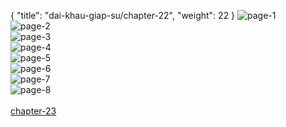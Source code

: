 { "title": "dai-khau-giap-su/chapter-22", "weight": 22 }
<img src="dai-khau-giap-su_0022_01-8bec45d060d7686e70843c961b968293.webp" alt="page-1" origin="http://1.bp.blogspot.com/-m-TfwJ9QDYI/WVItmCV-tqI/AAAAAAAAZxg/0-dW9vmC7FAyu5Npxjw-lMzInM-1BComwCLcBGAs/s1600/1.jpg?imgmax=0"><br/>
<img src="dai-khau-giap-su_0022_02-687193bdce42cf79c792c2d6638a7853.webp" alt="page-2" origin="http://1.bp.blogspot.com/-VRtj4DBuJtU/WVItmPtwk-I/AAAAAAAAZxc/7VBPAIANZZsk7I0WV5uk4wNMlICvtC_8gCLcBGAs/s1600/2.jpg?imgmax=0"><br/>
<img src="dai-khau-giap-su_0022_03-6e5f206f30bb0b4a5c7677303a2eb055.webp" alt="page-3" origin="http://1.bp.blogspot.com/-T9tK_lYzeX4/WVItnHJZ5OI/AAAAAAAAZxk/ff17MoyNnzcBZovhrnUkYozMepZ5s8ymACLcBGAs/s1600/3.jpg?imgmax=0"><br/>
<img src="dai-khau-giap-su_0022_04-a7919e5e3a4996414fffa1f4a362854b.webp" alt="page-4" origin="http://1.bp.blogspot.com/-Qi-LNPxsCag/WVItnniXKTI/AAAAAAAAZxo/JFVYOMKkZr0tDHLaRuSXb_nbQ4Csahd3ACLcBGAs/s1600/4.jpg?imgmax=0"><br/>
<img src="dai-khau-giap-su_0022_05-deac214633a54423d3b70557aab9524c.webp" alt="page-5" origin="http://1.bp.blogspot.com/-B36iCzph_xE/WVItn5k_DLI/AAAAAAAAZxs/2feyW_TJYlQP2A3QSsO1TXq6EQchOFJWwCLcBGAs/s1600/5.jpg?imgmax=0"><br/>
<img src="dai-khau-giap-su_0022_06-5c38faa54c61fecb34b49071cc2d3a9a.webp" alt="page-6" origin="http://1.bp.blogspot.com/-yMT59my_DeQ/WVItoUTss4I/AAAAAAAAZxw/ZkfLEwmXRAAPFMtYhsd6qM427wLVHVRlwCLcBGAs/s1600/6.jpg?imgmax=0"><br/>
<img src="dai-khau-giap-su_0022_07-d91e49e6c122d9bdbaee8d24768601cb.webp" alt="page-7" origin="http://1.bp.blogspot.com/-j8Ph6V-uCSs/WVItoi0OFtI/AAAAAAAAZx0/q_KIVlywNSEeT1BW_mGAsP7yJ9HFcudrACLcBGAs/s1600/7.jpg?imgmax=0"><br/>
<img src="dai-khau-giap-su_0022_08-8db2109a1a4cf7445a2bd1f263b5fa9b.webp" alt="page-8" origin="http://1.bp.blogspot.com/-J2786B3GKg0/WVItpOpgSdI/AAAAAAAAZx4/qA4p64Hox7440qz4ke1AEROr7Nq82TYGQCLcBGAs/s1600/8.jpg?imgmax=0"><br/>
<br/><a class="nextchap" href="/dai-khau-giap-su/chapter-23">chapter-23</a>
